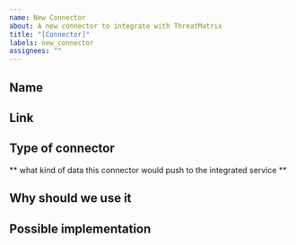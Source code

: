 ```yaml
---
name: New Connector
about: A new connector to integrate with ThreatMatrix
title: "[Connector]"
labels: new_connector
assignees: ""
---
```


## Name

## Link

## Type of connector

** what kind of data this connector would push to the integrated service **

## Why should we use it

## Possible implementation
